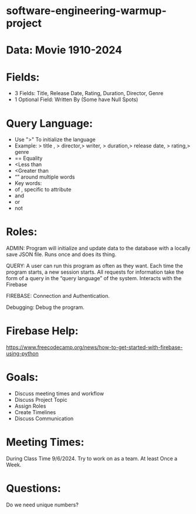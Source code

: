 # software-engineering-warmup-project
# Data: Movie 1910-2024
# Fields: 
- 3 Fields: Title, Release Date, Rating, Duration, Director, Genre 
- 1 Optional Field:  Written By (Some have Null Spots) 

# Query Language: 
- Use ">" To initialize the language
- Example: > title , > director,> writer, > duration,> release date, > rating,> genre 
- == Equality 
- <Less than
- <Greater than
- “”  around multiple words 
- Key words:
- of , specific to attribute 
- and 
- or 
- not

 # Roles:

ADMIN: Program will initialize and update data to the database with a locally save JSON file. Runs once and does its thing. 

QUERY: A user can run this program as often as they want. Each time the program starts, a new
session starts. All requests for information take the form of a query in the “query language” of the system. Interacts with the Firebase 

FIREBASE: Connection and Authentication. 

Debugging: Debug the program.


# Firebase Help:
https://www.freecodecamp.org/news/how-to-get-started-with-firebase-using-python
 
 # Goals:
  
- Discuss meeting times and workflow
-	Discuss Project Topic
-	Assign Roles
-	Create Timelines
-	Discuss Communication

# Meeting Times:

During Class Time  9/6/2024.
Try to work on as a team. 
At least Once a Week.

# Questions:

Do we need unique numbers?

